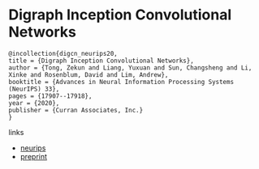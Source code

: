# Digraph Inception Convolutional Networks

```
@incollection{digcn_neurips20,
title = {Digraph Inception Convolutional Networks},
author = {Tong, Zekun and Liang, Yuxuan and Sun, Changsheng and Li, Xinke and Rosenblum, David and Lim, Andrew},
booktitle = {Advances in Neural Information Processing Systems (NeurIPS) 33},
pages = {17907--17918},
year = {2020},
publisher = {Curran Associates, Inc.}
}
```

links
- [neurips](https://papers.nips.cc//paper/2020/hash/cffb6e2288a630c2a787a64ccc67097c-Abstract.html)
- [preprint](https://cs.gmu.edu/~dsr/Publications/neurips2020-preprint.pdf)
